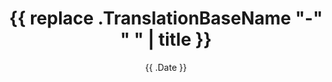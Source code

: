---
title: '{{ replace .TranslationBaseName "-" " " | title }}'
date: "{{ .Date }}"
url: "/{{ .Dir }}{{ .Name }}"
description: ""
tldr: ""
image: ""
credit: ""
thumbnail: ""
categories:
- Uncategorized
---